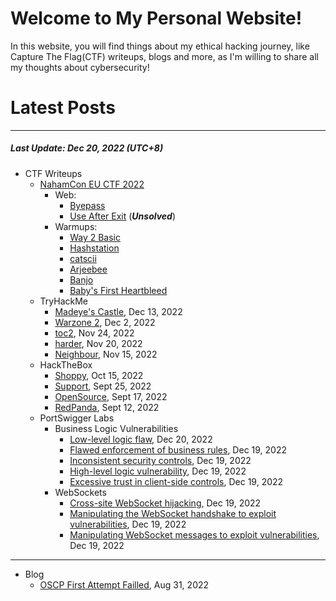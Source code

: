 # Welcome to My Personal Website!

In this website, you will find things about my ethical hacking journey, like Capture The Flag(CTF) writeups, blogs and more, as I'm willing to share all my thoughts about cybersecurity!

# Latest Posts

* * *
##### Last Update: Dec 20, 2022 (UTC+8)

- CTF Writeups
	- [NahamCon EU CTF 2022](https://siunam321.github.io/ctf/NahamCon-EU-CTF-2022/)
		- Web:
			- [Byepass](https://siunam321.github.io/ctf/NahamCon-EU-CTF-2022/Web/Byepass/)
			- [Use After Exit](https://siunam321.github.io/ctf/NahamCon-EU-CTF-2022/Web/Use-After-Exit/) (***Unsolved***)
		- Warmups:
			- [Way 2 Basic](https://siunam321.github.io/ctf/NahamCon-EU-CTF-2022/Warmups/Way-2-Basic/)
			- [Hashstation](https://siunam321.github.io/ctf/NahamCon-EU-CTF-2022/Warmups/Hashstation/)
			- [catscii](https://siunam321.github.io/ctf/NahamCon-EU-CTF-2022/Warmups/catscii/)
			- [Arjeebee](https://siunam321.github.io/ctf/NahamCon-EU-CTF-2022/Warmups/Arjeebee/)
			- [Banjo](https://siunam321.github.io/ctf/NahamCon-EU-CTF-2022/Warmups/Banjo/)
			- [Baby's First Heartbleed](https://siunam321.github.io/ctf/NahamCon-EU-CTF-2022/Warmups/Babys-First-Heartbleed/)
	- TryHackMe
		- [Madeye's Castle](https://siunam321.github.io/ctf/tryhackme/Madeyes-Castle), Dec 13, 2022
		- [Warzone 2](https://siunam321.github.io/ctf/tryhackme/Warzone2), Dec 2, 2022
		- [toc2](https://siunam321.github.io/ctf/tryhackme/toc2), Nov 24, 2022
		- [harder](https://siunam321.github.io/ctf/tryhackme/harder), Nov 20, 2022
		- [Neighbour](https://siunam321.github.io/ctf/tryhackme/Neighbour), Nov 15, 2022
	- HackTheBox
		- [Shoppy](https://siunam321.github.io/ctf/hackthebox/Shoppy/), Oct 15, 2022
		- [Support](https://siunam321.github.io/ctf/hackthebox/Support/), Sept 25, 2022
		- [OpenSource](https://siunam321.github.io/ctf/hackthebox/OpenSource/), Sept 17, 2022
		- [RedPanda](https://siunam321.github.io/ctf/hackthebox/RedPanda/), Sept 12, 2022
	- PortSwigger Labs
		- Business Logic Vulnerabilities
			- [Low-level logic flaw](https://siunam321.github.io/ctf/portswigger-labs/Business-Logic-Vulnerabilities/blv-5), Dec 20, 2022
			- [Flawed enforcement of business rules](https://siunam321.github.io/ctf/portswigger-labs/Business-Logic-Vulnerabilities/blv-4), Dec 19, 2022
			- [Inconsistent security controls](https://siunam321.github.io/ctf/portswigger-labs/Business-Logic-Vulnerabilities/blv-3), Dec 19, 2022
			- [High-level logic vulnerability](https://siunam321.github.io/ctf/portswigger-labs/Business-Logic-Vulnerabilities/blv-2), Dec 19, 2022
			- [Excessive trust in client-side controls](https://siunam321.github.io/ctf/portswigger-labs/Business-Logic-Vulnerabilities/blv-1), Dec 19, 2022
		- WebSockets
			- [Cross-site WebSocket hijacking](https://siunam321.github.io/ctf/portswigger-labs/WebSockets/ws-3), Dec 19, 2022
			- [Manipulating the WebSocket handshake to exploit vulnerabilities](https://siunam321.github.io/ctf/portswigger-labs/WebSockets/ws-2), Dec 19, 2022
			- [Manipulating WebSocket messages to exploit vulnerabilities](https://siunam321.github.io/ctf/portswigger-labs/WebSockets/ws-1), Dec 19, 2022

* * *
- Blog
	- [OSCP First Attempt Failled](https://siunam321.github.io/blog/2022-08-31-OSCP-First-Attempt-Failled), Aug 31, 2022

